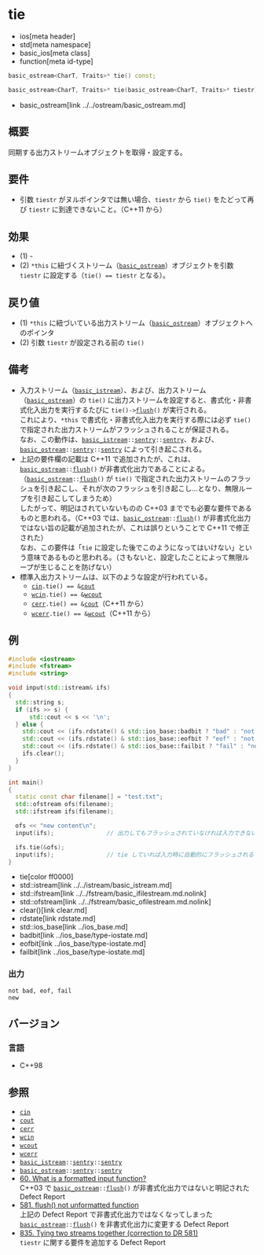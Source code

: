 # tie
* ios[meta header]
* std[meta namespace]
* basic_ios[meta class]
* function[meta id-type]

```cpp
basic_ostream<CharT, Traits>* tie() const;                                  // (1)

basic_ostream<CharT, Traits>* tie(basic_ostream<CharT, Traits>* tiestr);    // (2)
```
* basic_ostream[link ../../ostream/basic_ostream.md]

## 概要
同期する出力ストリームオブジェクトを取得・設定する。


## 要件
- 引数 `tiestr` がヌルポインタでは無い場合、`tiestr` から `tie()` をたどって再び `tiestr` に到達できないこと。（C++11 から）


## 効果
- (1) -
- (2) `*this` に紐づくストリーム（[`basic_ostream`](../../ostream/basic_ostream.md)）オブジェクトを引数 `tiestr` に設定する（`tie() == tiestr` となる）。  


## 戻り値
- (1) `*this` に紐づいている出力ストリーム（[`basic_ostream`](../../ostream/basic_ostream.md)）オブジェクトへのポインタ
- (2) 引数 `tiestr` が設定される前の `tie()`


## 備考
- 入力ストリーム（[`basic_istream`](../../istream/basic_istream.md)）、および、出力ストリーム（[`basic_ostream`](../../ostream/basic_ostream.md)）の `tie()` に出力ストリームを設定すると、書式化・非書式化入出力を実行するたびに `tie()->`[`flush`](../../ostream/basic_ostream/flush.md)`()` が実行される。  
    これにより、`*this` で書式化・非書式化入出力を実行する際には必ず `tie()` で指定された出力ストリームがフラッシュされることが保証される。  
    なお、この動作は、[`basic_istream`](../../istream/basic_istream.md)`::`[`sentry`](../../istream/basic_istream/sentry.md)`::`[`sentry`](../../istream/basic_istream/sentry/op_constructor.md)、および、[`basic_ostream`](../../ostream/basic_ostream.md)`::`[`sentry`](../../ostream/basic_ostream/sentry.md)`::`[`sentry`](../../ostream/basic_ostream/sentry/op_constructor.md) によって引き起こされる。
- 上記の要件欄の記載は C++11 で追加されたが、これは、[`basic_ostream`](../../ostream/basic_ostream.md)`::`[`flush`](../../ostream/basic_ostream/flush.md)`()` が非書式化出力であることによる。  
    （[`basic_ostream`](../../ostream/basic_ostream.md)`::`[`flush`](../../ostream/basic_ostream/flush.md)`()` が `tie()` で指定された出力ストリームのフラッシュを引き起こし、それが次のフラッシュを引き起こし…となり、無限ループを引き起こしてしまうため）  
    したがって、明記はされていないものの C++03 まででも必要な要件であるものと思われる。（C++03 では、[`basic_ostream`](../../ostream/basic_ostream.md)`::`[`flush`](../../ostream/basic_ostream/flush.md)`()` が非書式化出力ではない旨の記載が追加されたが、これは誤りということで C++11 で修正された）  
    なお、この要件は「`tie` に設定した後でこのようになってはいけない」という意味であるものと思われる。（さもないと、設定したことによって無限ループが生じることを防げない）
- 標準入出力ストリームは、以下のような設定が行われている。
    - [`cin`](../../iostream/cin.md)`.tie() == &`[`cout`](../../iostream/cout.md)
    - [`wcin`](../../iostream/wcin.md.nolink)`.tie() == &`[`wcout`](../../iostream/wcout.md.nolink)
    - [`cerr`](../../iostream/cerr.md)`.tie() == &`[`cout`](../../iostream/cout.md)（C++11 から）
    - [`wcerr`](../../iostream/wcerr.md.nolink)`.tie() == &`[`wcout`](../../iostream/wcout.md.nolink)（C++11 から）


## 例
```cpp example
#include <iostream>
#include <fstream>
#include <string>

void input(std::istream& ifs)
{
  std::string s;
  if (ifs >> s) {
      std::cout << s << '\n';
  } else {
    std::cout << (ifs.rdstate() & std::ios_base::badbit ? "bad" : "not bad") << ", ";
    std::cout << (ifs.rdstate() & std::ios_base::eofbit ? "eof" : "not eof") << ", ";
    std::cout << (ifs.rdstate() & std::ios_base::failbit ? "fail" : "not fail") << '\n';
    ifs.clear();
  }
}

int main()
{
  static const char filename[] = "test.txt";
  std::ofstream ofs(filename);
  std::ifstream ifs(filename);

  ofs << "new content\n";
  input(ifs);               // 出力してもフラッシュされていなければ入力できない

  ifs.tie(&ofs);
  input(ifs);               // tie していれば入力時に自動的にフラッシュされる
}
```
* tie[color ff0000]
* std::istream[link ../../istream/basic_istream.md]
* std::ifstream[link ../../fstream/basic_ifilestream.md.nolink]
* std::ofstream[link ../../fstream/basic_ofilestream.md.nolink]
* clear()[link clear.md]
* rdstate[link rdstate.md]
* std::ios_base[link ../ios_base.md]
* badbit[link ../ios_base/type-iostate.md]
* eofbit[link ../ios_base/type-iostate.md]
* failbit[link ../ios_base/type-iostate.md]

### 出力
```
not bad, eof, fail
new
```

## バージョン
### 言語
- C++98

## 参照
- [`cin`](../../iostream/cin.md)
- [`cout`](../../iostream/cout.md)
- [`cerr`](../../iostream/cerr.md)
- [`wcin`](../../iostream/wcin.md.nolink)
- [`wcout`](../../iostream/wcout.md.nolink)
- [`wcerr`](../../iostream/wcerr.md.nolink)
- [`basic_istream`](../../istream/basic_istream.md)`::`[`sentry`](../../istream/basic_istream/sentry.md)`::`[`sentry`](../../istream/basic_istream/sentry/op_constructor.md)
- [`basic_ostream`](../../ostream/basic_ostream.md)`::`[`sentry`](../../ostream/basic_ostream/sentry.md)`::`[`sentry`](../../ostream/basic_ostream/sentry/op_constructor.md)
- [60. What is a formatted input function?](http://www.open-std.org/jtc1/sc22/wg21/docs/lwg-defects.html#60)  
    C++03 で [`basic_ostream`](../../ostream/basic_ostream.md)`::`[`flush`](../../ostream/basic_ostream/flush.md)`()` が非書式化出力ではないと明記された Defect Report
- [581. flush() not unformatted function](http://www.open-std.org/jtc1/sc22/wg21/docs/lwg-defects.html#581)  
    上記の Defect Report で非書式化出力ではなくなってしまった [`basic_ostream`](../../ostream/basic_ostream.md)`::`[`flush`](../../ostream/basic_ostream/flush.md)`()` を非書式化出力に変更する Defect Report
- [835. Tying two streams together (correction to DR 581)](http://www.open-std.org/jtc1/sc22/wg21/docs/lwg-defects.html#835)  
    `tiestr` に関する要件を追加する Defect Report
